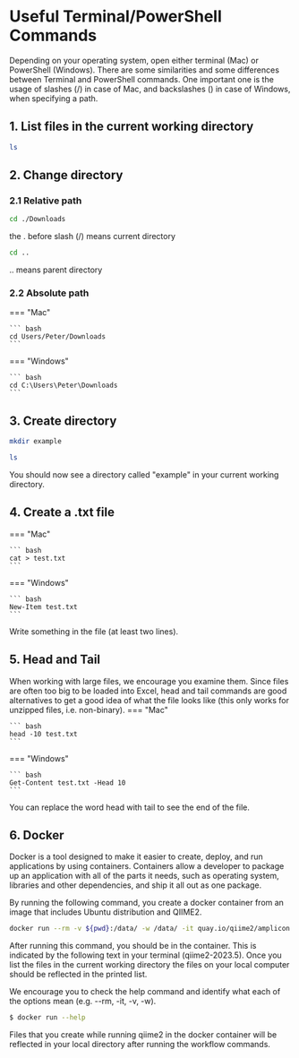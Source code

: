 # Useful Terminal/PowerShell Commands

Depending on your operating system, open either terminal (Mac) or PowerShell (Windows). There are some similarities and some differences between Terminal and PowerShell commands. One important one is the usage of slashes (/) in case of Mac, and backslashes (\) in case of Windows, when specifying a path. 


## 1. List files in the current working directory

```bash
ls
```

## 2. Change directory
### 2.1 Relative path
```bash
cd ./Downloads
```
the . before slash (/) means current directory
```bash
cd ..
```
.. means parent directory
### 2.2 Absolute path 

=== "Mac"

    ``` bash
    cd Users/Peter/Downloads
    ```

=== "Windows"

    ``` bash
    cd C:\Users\Peter\Downloads
    ```

## 3. Create directory
``` bash
mkdir example
```
``` bash
ls
```
You should now see a directory called "example" in your current working directory. 

## 4. Create a .txt file
=== "Mac"

    ``` bash
    cat > test.txt
    ```

=== "Windows"

    ``` bash
    New-Item test.txt
    ```

Write something in the file (at least two lines). 

## 5. Head and Tail

When working with large files, we encourage you examine them. Since files are often too big
to be loaded into Excel, head and tail commands are good alternatives to get a good idea of
what the file looks like (this only works for unzipped files, i.e. non-binary).
=== "Mac"

    ``` bash
    head -10 test.txt
    ```

=== "Windows"

    ``` bash
    Get-Content test.txt -Head 10
    ```

You can replace the word head with tail to see the end of the file. 

## 6. Docker 
Docker is a tool designed to make it easier to create, deploy, and run applications by using
containers. Containers allow a developer to package up an application with all of the parts it
needs, such as operating system, libraries and other dependencies, and ship it all out as one
package.

By running the following command, you create a docker container from an image that
includes Ubuntu distribution and QIIME2.

``` bash
docker run --rm -v ${pwd}:/data/ -w /data/ -it quay.io/qiime2/amplicon:2025.7
```

After running this command, you should be in the container. This is indicated by the following text in your terminal (qiime2-2023.5). Once you list the files in the
current working directory the files on your local computer should be reflected in the printed list. 

We encourage you to check the help command and identify what each of the options mean
(e.g. --rm, -it, -v, -w).

``` bash
$ docker run --help
```
Files that you create while running qiime2 in the docker container will be reflected in your
local directory after running the workflow commands. 

<!-- ## Some useful commands 

- `pwd` (print working directory)
- `ls` (list)
- `nano` (basic editor for creating small text files)
- `rm` (remove files)
- `mkdir` (make a directory)
- `cd` (change directory)
- `mv` (rename or move files)
- `less` (view files)
- `man` (manual)
- `cp` (copy)
- `head` (see first 10 lines of a file)
- `tail` (see last 10 lines of a file) 
- `wc` (count newlines) -->